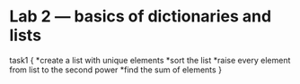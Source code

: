# Lab 2 — basics of dictionaries and lists 
  task1 {
        *create a list with unique elements
        *sort the list
        *raise every element from list to the second power 
        *find the sum of elements
  }
